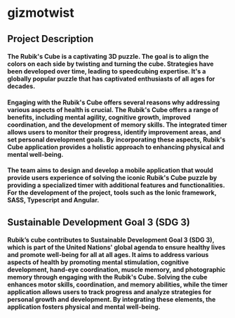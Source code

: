 # gizmotwist
## Project Description
#### The Rubik's Cube is a captivating 3D puzzle. The goal is to align the colors on each side by twisting and turning the cube. Strategies have been developed over time, leading to speedcubing expertise. It's a globally popular puzzle that has captivated enthusiasts of all ages for decades.
#### Engaging with the Rubik's Cube offers several reasons why addressing various aspects of health is crucial. The Rubik's Cube offers a range of benefits, including mental agility, cognitive growth, improved coordination, and the development of memory skills. The integrated timer allows users to monitor their progress, identify improvement areas, and set personal development goals. By incorporating these aspects, Rubik's Cube application provides a holistic approach to enhancing physical and mental well-being.
#### The team aims to design and develop a mobile application that would provide users experience of solving the iconic Rubik's Cube puzzle by providing a specialized timer with additional features and functionalities. For the development of the project, tools such as the Ionic framework, SASS, Typescript and Angular.
## Sustainable Development Goal 3 (SDG 3)
#### Rubik’s cube contributes to Sustainable Development Goal 3 (SDG 3), which is part of the United Nations' global agenda to ensure healthy lives and promote well-being for all at all ages. It aims to address various aspects of health by promoting mental stimulation, cognitive development, hand-eye coordination, muscle memory, and photographic memory through engaging with the Rubik's Cube. Solving the cube enhances motor skills, coordination, and memory abilities, while the timer application allows users to track progress and analyze strategies for personal growth and development. By integrating these elements, the application fosters physical and mental well-being.



